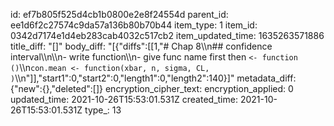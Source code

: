 id: ef7b805f525d4cb1b0800e2e8f24554d
parent_id: ee1d6f2c27574c9da57a136b80b70b44
item_type: 1
item_id: 0342d7174e1d4eb283cab4032c517cb2
item_updated_time: 1635263571886
title_diff: "[]"
body_diff: "[{\"diffs\":[[1,\"# Chap 8\\\n## confidence interval\\\n\\\n- write function\\\n- give func name first then `<- function ()`\\\n`con.mean <- function(xbar, n, sigma, CL, )`\\\n\"]],\"start1\":0,\"start2\":0,\"length1\":0,\"length2\":140}]"
metadata_diff: {"new":{},"deleted":[]}
encryption_cipher_text: 
encryption_applied: 0
updated_time: 2021-10-26T15:53:01.531Z
created_time: 2021-10-26T15:53:01.531Z
type_: 13
